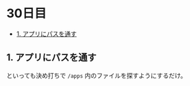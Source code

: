 # 30日目

<!-- mtoc-start -->

- [1. アプリにパスを通す](#1-アプリにパスを通す)

<!-- mtoc-end -->

## 1. アプリにパスを通す

といっても決め打ちで `/apps` 内のファイルを探すようにするだけ。
